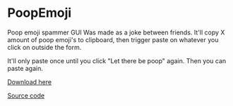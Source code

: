 # PoopEmoji
Poop emoji spammer GUI
Was made as a joke between friends. It'll copy X amount of poop emoji's to clipboard, then trigger paste on whatever you click on outside the form. 

It'll only paste once until you click "Let there be poop" again. Then you can paste again.

[Download here](https://github.com/noskap/PoopEmoji/raw/master/PoopEmoji.zip)

[Source code](https://github.com/noskap/PoopEmoji/archive/master.zip)

